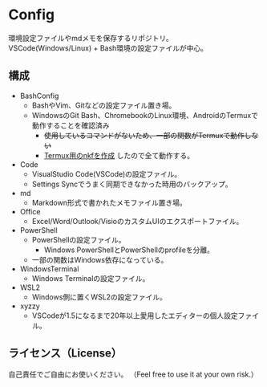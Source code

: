# Config
環境設定ファイルやmdメモを保存するリポジトリ。\
VSCode(Windows/Linux) + Bash環境の設定ファイルが中心。

## 構成
- BashConfig
  - BashやVim、Gitなどの設定ファイル置き場。
  - WindowsのGit Bash、ChromebookのLinux環境、AndroidのTermuxで動作することを確認済み
    - ~~使用しているコマンドがないため、一部の関数がTermuxで動作しない~~
    - [Termux用のnkfを作成](https://github.com/tsu-kunn/nkf/releases/tag/v2_1_5_Termux) したので全て動作する。
- Code
  - VisualStudio Code(VSCode)の設定ファイル。
  - Settings Syncでうまく同期できなかった時用のバックアップ。
- md
  - Markdown形式で書かれたメモファイル置き場。
- Office
  - Excel/Word/Outlook/VisioのカスタムUIのエクスポートファイル。
- PowerShell
  - PowerShellの設定ファイル。
    - Windows PowerShellとPowerShellのprofileを分離。
  - 一部の関数はWindows依存になっている。
- WindowsTerminal
  - Windows Terminalの設定ファイル。
- WSL2
  - Windows側に置くWSL2の設定ファイル。
- xyzzy
  - VSCodeが1.5になるまで20年以上愛用したエディターの個人設定ファイル。 

## ライセンス（License）
自己責任でご自由にお使いください。
（Feel free to use it at your own risk.）
